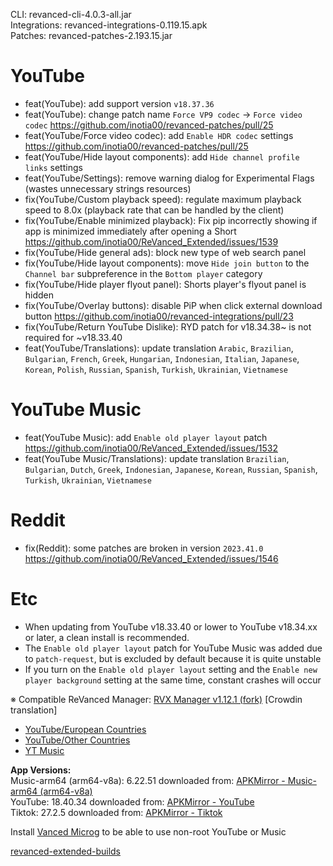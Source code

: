 CLI: revanced-cli-4.0.3-all.jar  
Integrations: revanced-integrations-0.119.15.apk  
Patches: revanced-patches-2.193.15.jar  

YouTube
==
- feat(YouTube): add support version `v18.37.36`
- feat(YouTube): change patch name `Force VP9 codec` → `Force video codec` https://github.com/inotia00/revanced-patches/pull/25
- feat(YouTube/Force video codec): add `Enable HDR codec` settings https://github.com/inotia00/revanced-patches/pull/25
- feat(YouTube/Hide layout components): add `Hide channel profile links` settings
- feat(YouTube/Settings): remove warning dialog for Experimental Flags (wastes unnecessary strings resources)
- fix(YouTube/Custom playback speed): regulate maximum playback speed to 8.0x (playback rate that can be handled by the client)
- fix(YouTube/Enable minimized playback): Fix pip incorrectly showing if app is minimized immediately after opening a Short https://github.com/inotia00/ReVanced_Extended/issues/1539
- fix(YouTube/Hide general ads): block new type of web search panel
- fix(YouTube/Hide layout components): move `Hide join button` to the `Channel bar` subpreference in the `Bottom player` category
- fix(YouTube/Hide player flyout panel): Shorts player's flyout panel is hidden
- fix(YouTube/Overlay buttons): disable PiP when click external download button https://github.com/inotia00/revanced-integrations/pull/23
- fix(YouTube/Return YouTube Dislike): RYD patch for v18.34.38~ is not required for ~v18.33.40
- feat(YouTube/Translations): update translation
`Arabic`, `Brazilian`, `Bulgarian`, `French`, `Greek`, `Hungarian`, `Indonesian`, `Italian`, `Japanese`, `Korean`, `Polish`, `Russian`, `Spanish`, `Turkish`, `Ukrainian`, `Vietnamese`


YouTube Music
==
- feat(YouTube Music): add `Enable old player layout` patch https://github.com/inotia00/ReVanced_Extended/issues/1532
- feat(YouTube Music/Translations): update translation
`Brazilian`, `Bulgarian`, `Dutch`, `Greek`, `Indonesian`, `Japanese`, `Korean`, `Russian`, `Spanish`, `Turkish`, `Ukrainian`, `Vietnamese`


Reddit
==
- fix(Reddit): some patches are broken in version `2023.41.0` https://github.com/inotia00/ReVanced_Extended/issues/1546


Etc
==
- When updating from YouTube v18.33.40 or lower to YouTube v18.34.xx or later, a clean install is recommended.
- The `Enable old player layout` patch for YouTube Music was added due to `patch-request`, but is excluded by default because it is quite unstable
- If you turn on the `Enable old player layout` setting and the `Enable new player background` setting at the same time, constant crashes will occur


※ Compatible ReVanced Manager: [RVX Manager v1.12.1 (fork)](https://github.com/inotia00/revanced-manager/releases/tag/v1.12.1)
[Crowdin translation]
- [YouTube/European Countries](https://crowdin.com/project/revancedextendedeu)
- [YouTube/Other Countries](https://crowdin.com/project/revancedextended)
- [YT Music](https://crowdin.com/project/revanced-music-extended)


  
**App Versions:**  
Music-arm64 (arm64-v8a): 6.22.51
downloaded from: [APKMirror - Music-arm64 (arm64-v8a)](https://www.apkmirror.com/apk/google-inc/youtube-music/youtube-music-6-22-51-release/youtube-music-6-22-51-android-apk-download/)  
YouTube: 18.40.34
downloaded from: [APKMirror - YouTube](https://www.apkmirror.com/apk/google-inc/youtube/youtube-18-40-34-release/youtube-18-40-34-2-android-apk-download/)  
Tiktok: 27.2.5
downloaded from: [APKMirror - Tiktok](https://www.apkmirror.com/apk/tiktok-pte-ltd/tik-tok-including-musical-ly/tik-tok-including-musical-ly-27-2-5-release/tiktok-27-2-5-android-apk-download/)  

Install [Vanced Microg](https://github.com/inotia00/VancedMicroG/releases) to be able to use non-root YouTube or Music  

[revanced-extended-builds](https://github.com/E85Addict/revanced-extended-builds)  
